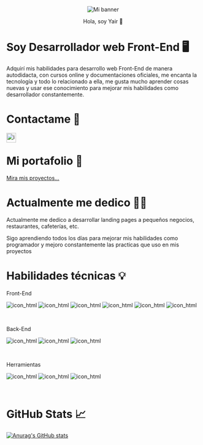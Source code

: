 <!--
**LM-Yair/LM-Yair** is a ✨ _special_ ✨ repository because its `README.md` (this file) appears on your GitHub profile.

Here are some ideas to get you started:

- 🔭 I’m currently working on ...
- 🌱 I’m currently learning ...
- 👯 I’m looking to collaborate on ...
- 🤔 I’m looking for help with ...
- 💬 Ask me about ...
- 📫 How to reach me: ...
- 😄 Pronouns: ...
- ⚡ Fun fact: ...
-->
<p align="center">
  <img src="https://user-images.githubusercontent.com/47293400/131231501-e1e5dece-0de8-4d3a-9ab3-3bef248b84c2.gif" alt="Mi banner">
</p>

<p align="center">Hola, soy Yair 👋</p>

### <h1>Soy Desarrollador web Front-End 🖥️</h1>

<p>Adquirí mis habilidades para desarrollo web Front-End de manera autodidacta, con cursos online y documentaciones oficiales, me encanta la tecnología y todo lo relacionado a ella, me gusta mucho aprender cosas nuevas y usar ese conocimiento para mejorar mis habilidades como desarrollador constantemente.</p>

### <h1>Contactame 🤝</h1>

<a href="https://www.linkedin.com/in/yair-lazaro/" target="_blank"><img align="left" src="https://user-images.githubusercontent.com/47293400/131233042-80408a14-7614-4b8d-a75e-5fe4532aa5fa.png" alt="icon_LinkedIn" width="25px"></a>
<br>

### <h1>Mi portafolio 💼</h1>
<!-- ![Portfolio](https://img.shields.io/badge/Portfolio-%23000000.svg?style=for-the-badge&logo=firefox&logoColor=#FF7139) -->
<a href="http://yair-portafolio.herokuapp.com/" target="_blank">Mira mis proyectos...</a>
<br>

### <h1>Actualmente me dedico 👨‍💻</h1>

<p>Actualmente me dedico a desarrollar landing pages a pequeños negocios, restaurantes, cafeterías, etc.</p>
<p>Sigo aprendiendo todos los días para mejorar mis habilidades como programador y mejoro constantemente las practicas que uso en mis proyectos</p>

### <h1>Habilidades técnicas 💡</h1>

<p>Front-End</p>
<p display="felx" flex-wrap="wrap">
<img alt="icon_html" src="https://img.shields.io/badge/html5-%23E34F26.svg?style=for-the-badge&logo=html5&logoColor=white">
<img alt="icon_html" src="https://img.shields.io/badge/css3-%231572B6.svg?style=for-the-badge&logo=css3&logoColor=white">
<img alt="icon_html" src="https://img.shields.io/badge/SASS-hotpink.svg?style=for-the-badge&logo=SASS&logoColor=white">
<img alt="icon_html" src="https://img.shields.io/badge/javascript-%23323330.svg?style=for-the-badge&logo=javascript&logoColor=%23F7DF1E">
<img alt="icon_html" src="https://img.shields.io/badge/typescript-%23007ACC.svg?style=for-the-badge&logo=typescript&logoColor=white">
<img alt="icon_html" src="https://img.shields.io/badge/angular.js-%23E23237.svg?style=for-the-badge&logo=angularjs&logoColor=white">
</p>
<br>

<P>Back-End</p>
<p display="felx" flex-wrap="wrap">
<img alt="icon_html" src="https://img.shields.io/badge/node.js-6DA55F?style=for-the-badge&logo=node.js&logoColor=white">
<img alt="icon_html" src="https://img.shields.io/badge/express.js-%23404d59.svg?style=for-the-badge&logo=express&logoColor=%2361DAFB">
<img alt="icon_html" src="https://img.shields.io/badge/MongoDB-%234ea94b.svg?style=for-the-badge&logo=mongodb&logoColor=white">
</p>
<br>

<p>Herramientas</p>
<p display="felx" flex-wrap="wrap">
<img alt="icon_html" src="https://img.shields.io/badge/GULP-%23CF4647.svg?style=for-the-badge&logo=gulp&logoColor=white">
<img alt="icon_html" src="https://img.shields.io/badge/NPM-%23000000.svg?style=for-the-badge&logo=npm&logoColor=white">
<img alt="icon_html" src="https://img.shields.io/badge/git-%23F05033.svg?style=for-the-badge&logo=git&logoColor=white">
</p>
<br>

### <h1>GitHub Stats 📈</h1>

[![Anurag's GitHub stats](https://github-readme-stats.vercel.app/api?username=LM-Yair&count_private=true&show_icons=true&theme=gruvbox)](https://github.com/anuraghazra/github-readme-stats)



